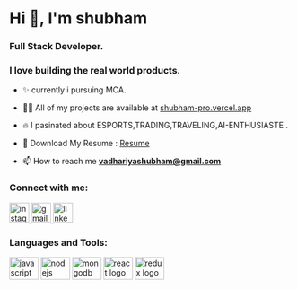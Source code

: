 <!-- <div align="center">
  <img height="600" src="https://images.anandtech.com/doci/17429/WWDC22_Carousel_678x452.jpg"  />
</div> -->

<h1 align="left">Hi 👋, I'm shubham</h1>
<h3 align="left">Full Stack Developer.</h3>
<h3 align="left"> I love building the real world products.</h3>
 
- ✨ currently i pursuing MCA.

- 👨‍💻 All of my projects are available at [shubham-pro.vercel.app](https://shubham-pro.vercel.app/) 

<!-- - 🚀 We're a web design company that provides various types of services for small businesses and individuals. Visit [gigaweb](https://www.gigaweb.in/) for more. -->

<!-- - 👀 We've also created resources for developers and creators at [GigaResources.xyz](https://gigaresources.xyz/) -->

- 🔥 I pasinated about  ESPORTS,TRADING,TRAVELING,AI-ENTHUSIASTE .
<!-- - 🔥 I writes blogs at [blogs.abhidadhaniya.com](https://blogs.abhidadhaniya.com/) -->

<!-- -  🌈 Download My Resume : [Resume](https://rxresu.me/abhidadhaniya23/abhi-resume)  -->
-  🌈 Download My Resume : [Resume](https://drive.google.com/file/d/1C28wzcSQdc_QfQZ8A8qw9jjDMfxHd8D9/view?usp=drive_link) 

<!-- - 💬 Ask me about **javascript** -->

- 📫 How to reach me [**vadhariyashubham@gmail.com**](mailto:vadhariyashubham@gmail.com)

<h3 align="left">Connect with me:</h3> 
<div align="left">
  <a href="https://instagram.com/shubham_vadhariya?utm_source=qr&igshid=MzNlNGNkZWQ4Mg==" target="_blank">
  <!-- <a href="https://instagram.com/_abhi_dadhaniya_" target="_blank"> -->
    <img src="https://img.shields.io/static/v1?message=Instagram&logo=instagram&label=&color=E4405F&logoColor=white&labelColor=&style=for-the-badge" height="35" alt="instagram logo"  />
  </a>
  <a href="mailto:vadhariyashubham@gmail.com" target="_blank">
    <img src="https://img.shields.io/static/v1?message=Gmail&logo=gmail&label=&color=D14836&logoColor=white&labelColor=&style=for-the-badge" height="35" alt="gmail logo"  />
  </a>
  <a href="https://www.linkedin.com/in/shubham-vadhariya" target="_blank">
    <img src="https://img.shields.io/static/v1?message=LinkedIn&logo=linkedin&label=&color=0077B5&logoColor=white&labelColor=&style=for-the-badge" height="35" alt="linkedin logo"  />
  </a>
</div>

<h3 align="left">Languages and Tools:</h3>
<div align="left">
  <!-- <img src="https://cdn.jsdelivr.net/gh/devicons/devicon/icons/typescript/typescript-original.svg" height="40" width="52" alt="typescript logo"  /> -->
  <img src="https://cdn.jsdelivr.net/gh/devicons/devicon/icons/javascript/javascript-original.svg" height="40" width="52" alt="javascript logo"  />
  <img src="https://cdn.jsdelivr.net/gh/devicons/devicon/icons/nodejs/nodejs-original.svg" height="40" width="52" alt="nodejs logo"  />
  <!-- <img src="https://cdn.jsdelivr.net/gh/devicons/devicon/icons/docker/docker-original.svg" height="40" width="52" alt="docker logo"  /> -->
  <!-- <img src="https://cdn.jsdelivr.net/gh/devicons/devicon/icons/appwrite/appwrite-original.svg" height="40" width="52" alt="appwrite logo"  /> -->
  <!-- <img src="https://cdn.jsdelivr.net/gh/devicons/devicon/icons/firebase/firebase-plain.svg" height="40" width="52" alt="firebase logo"  /> -->
  <!-- <img src="https://seeklogo.com/images/S/supabase-logo-DCC676FFE2-seeklogo.com.png" height="40" width="40" alt="supabase logo"  /> -->
  <!-- <img src="https://cdn.jsdelivr.net/gh/devicons/devicon/icons/postgresql/postgresql-original.svg" height="30" width="42" alt="postgresql logo"  /> -->
  <img src="https://cdn.jsdelivr.net/gh/devicons/devicon/icons/mongodb/mongodb-original.svg" height="40" width="52" alt="mongodb logo"  />
  <img src="https://cdn.jsdelivr.net/gh/devicons/devicon/icons/react/react-original.svg" height="40" width="52" alt="react logo"  />
  <!-- <img src="https://media.graphassets.com/VKHHNvEETYqZRkqgjybc" height="40" width="40" alt="nextjs logo"  /> -->
  <img src="https://cdn.jsdelivr.net/gh/devicons/devicon/icons/redux/redux-original.svg" height="40" width="52" alt="redux logo"  />
  <!-- <img src="https://cdn.jsdelivr.net/gh/devicons/devicon/icons/graphql/graphql-plain.svg" height="40" width="52" alt="graphql logo"  /> -->
</div>
